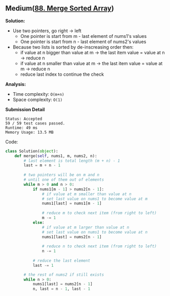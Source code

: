 ## Medium([88. Merge Sorted Array](https://leetcode.com/problems/merge-sorted-array/))

**Solution:**
- Use two pointers, go right -> left
    - One pointer is start from m - last element of nums1's values
    - One pointer is start from n - last element of nums2's values
- Because two lists is sorted by de-inscreasing order then:
    - if value at n bigger than value at m 
        -> the last item value = value at n
        -> reduce n
    - if value at n smaller than value at m 
        -> the last item value = value at m
        -> reduce n
    - reduce last index to continue the check
    
**Analysis:**
- Time complexity: `O(m+n)`
- Space complexity: `O(1)`

**Submission Detail**
```
Status: Accepted
59 / 59 test cases passed.
Runtime: 49 ms
Memory Usage: 13.5 MB
```

Code: 
```python
class Solution(object):
    def merge(self, nums1, m, nums2, n):
        # last element is total length (m + n) - 1
        last = m + n - 1
        
        # two pointers will be on m and n
        # until one of them out of elements
        while m > 0 and n > 0:
            if nums1[m - 1] > nums2[n - 1]:
                # if value at m smaller than value at n
                # set last value on nums1 to become value at m
                nums1[last] = nums1[m - 1]
                
                # reduce m to check next item (from right to left)
                m -= 1
            else:
                # if value at m larger than value at n
                # set last value on nums1 to become value at n
                nums1[last] = nums2[n - 1]
                
                # reduce n to check next item (from right to left)
                n -= 1
            
            # reduce the last element
            last -= 1

        # the rest of nums2 if still exists
        while n > 0:
            nums1[last] = nums2[n - 1]
            n, last = n - 1, last - 1
```
